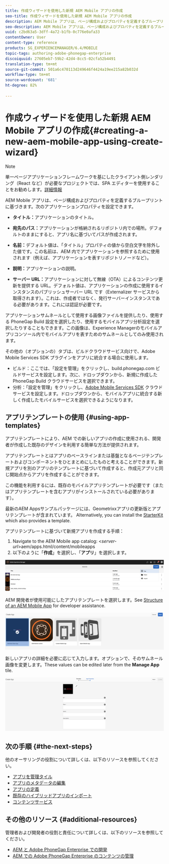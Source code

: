 ```yaml
---
title: 作成ウィザードを使用した新規 AEM Mobile アプリの作成
seo-title: 作成ウィザードを使用した新規 AEM Mobile アプリの作成
description: AEM Mobile アプリは、ページ構成およびプロパティを定義するブループリントに基づきます。このページでは、アプリテンプレートに基づいて新しいアプリを作成する方法について説明します。
seo-description: AEM Mobile アプリは、ページ構成およびプロパティを定義するブループリントに基づきます。このページでは、アプリテンプレートに基づいて新しいアプリを作成する方法について説明します。
uuid: c2bd63a5-3dff-4a72-b1fb-0c776e0afa33
contentOwner: User
content-type: reference
products: SG_EXPERIENCEMANAGER/6.4/MOBILE
topic-tags: authoring-adobe-phonegap-enterprise
discoiquuid: 27605eb7-59b2-42d4-8cc5-02cfa52b4491
translation-type: tm+mt
source-git-commit: 501a6c470113d249646f4424a19ee215a82b032d
workflow-type: tm+mt
source-wordcount: '681'
ht-degree: 82%

---
```



# 作成ウィザードを使用した新規 AEM Mobile アプリの作成{#creating-a-new-aem-mobile-app-using-create-wizard}

>[!NOTE]
>
>単一ページアプリケーションフレームワークを基にしたクライアント側レンダリング（React など）が必要なプロジェクトでは、SPA エディターを使用することをお勧めします。[詳細情報](/help/sites-developing/spa-overview.md)

AEM Mobile アプリは、ページ構成およびプロパティを定義するブループリントに基づきます。次のアプリケーションプロパティを設定できます。

* **タイトル：**&#x200B;アプリケーションのタイトル。
* **宛先のパス：**&#x200B;アプリケーションが格納されるリポジトリ内での場所。デフォルトのままにすると、アプリ名に基づいてパスが作成されます。

* **名前：**&#x200B;デフォルト値は、「タイトル」プロパティの値から空白文字を除外した値です。この名前は、AEM 内でアプリケーションを参照するために使用されます（例えば、アプリケーションを表すリポジトリノードなど）。
* **説明：**&#x200B;アプリケーションの説明。
* **サーバー URL：**&#x200B;アプリケーションに対して無線（OTA）によるコンテンツ更新を提供する URL。デフォルト値は、アプリケーションの作成に使用するインスタンスのパブリッシュサーバー URL です（Externalizer サービスから取得されます）。これは、作成者ではなく、発行サーバーインスタンスである必要があります。これには認証が必要です。

アプリケーションサムネールとして使用する画像ファイルを提供したり、使用する PhoneGap Build 設定を選択したり、使用するモバイルアプリ分析設定を選択したりすることもできます。この画像は、Experience Managerのモバイルアプリコンソール内でモバイルアプリを表すためのサムネールとしてのみ使用されます。

その他の（オプションの）タブは、ビルドクラウドサービス向けで、Adobe Mobile Services SDK プラグインをアプリに統合する場合に使用します。

* ビルド：ここでは、「設定を管理」をクリックし、build.phonegap.com ビルドサービスを設定します。次に、ドロップダウンから、新規に作成した PhoneGap Build クラウドサービスを選択できます。
* 分析：「設定を管理」をクリックし、[Adobe Mobile Services SDK](https://docs.adobe.com/content/help/en/mobile-services/using/manage-app-settings-ug/configuring-app/download-sdk.html) クラウドサービスを設定します。ドロップダウンから、モバイルアプリに統合する新しく作成したモバイルサービスを選択できるようになります。

## アプリテンプレートの使用 {#using-app-templates}

アプリテンプレートにより、AEM での新しいアプリの作成に使用される、開発者が作成した既存のデザインを利用する簡単な方法が提供されます。

アプリテンプレートとはアプリのベースラインまたは基盤となるページテンプレートおよびコンポーネントをひとまとめにしたものと考えることができます。新規アプリを別のアプリのテンプレートに基づいて作成すると、作成元アプリと同じ開始点からアプリを作成することができます。

この機能を利用するには、既存のモバイルアプリテンプレートが必要です（またはアプリテンプレートを含むアプリがインストールされている必要があります）。

最新のAEM Appsサンプルパッケージには、Geometrixxアプリの更新版とアプリテンプレートが含まれています。 Alternatively, you can install the [StarterKit](https://github.com/Adobe-Marketing-Cloud-Apps/aem-phonegap-starter-kit) which also provides a template.

アプリテンプレートに基づいて新規アプリを作成する手順：

1. Navigate to the AEM Mobile app catalog: &lt;*server-url*>aem/apps.html/content/mobileapps
1. 以下のように「**作成**」を選択し、「**アプリ**」を選択します。

![chlimage_1-158](assets/chlimage_1-158.png)

AEM 開発者が使用可能にしたアプリテンプレートを選択します。See [Structure of an AEM Mobile App](/help/mobile/phonegap-structure-an-app.md) for developer assistance.

![chlimage_1-159](assets/chlimage_1-159.png)

新しいアプリの詳細を必要に応じて入力します。オプションで、そのサムネール画像を変更します。These values can be edited later from the **Manage App** tile.

![chlimage_1-160](assets/chlimage_1-160.png)

## 次の手順 {#the-next-steps}

他のオーサリングの役割について詳しくは、以下のリソースを参照してください。

* [アプリを管理タイル](/help/mobile/phonegap-app-details-tile.md)
* [アプリのメタデータの編集](/help/mobile/phonegap-editmetadata.md)
* [アプリの定義](/help/mobile/phonegap-app-definitions.md)
* [既存のハイブリッドアプリのインポート](/help/mobile/phonegap-adding-content-to-imported-app.md)
* [コンテンツサービス](/help/mobile/develop-content-as-a-service.md)

## その他のリソース {#additional-resources}

管理者および開発者の役割と責任について詳しくは、以下のリソースを参照してください。

* [AEM と Adobe PhoneGap Enterprise での開発](/help/mobile/developing-in-phonegap.md)
* [AEM での Adobe PhoneGap Enterprise のコンテンツの管理](/help/mobile/administer-phonegap.md)
